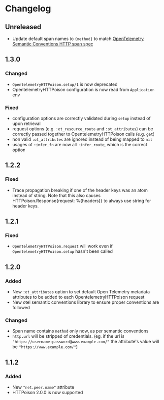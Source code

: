 # Changelog

## Unreleased

* Update default span names to `{method}` to match [OpenTelemetry Semantic Conventions HTTP span spec](https://opentelemetry.io/docs/specs/semconv/http/http-spans/#name)

## 1.3.0

### Changed

- `OpentelemetryHTTPoison.setup/1` is now deprecated
- OpentelemetryHTTPoison configuration is now read from `Application` env

### Fixed

- configuration options are correctly validated during `setup` instead of upon retrieval
- request options (e.g. `:ot_resource_route` and `:ot_attributes`) can be correctly passed together to OpentelemetryHTTPoison calls (e.g. `get`)
- non valid `:ot_attributes` are ignored instead of being mapped to `nil`
- usages of `:infer_fn` are now all `:infer_route`, which is the correct option

## 1.2.2

### Fixed

- Trace propagation breaking if one of the header keys was an atom instead of string.
  Note that this also causes HTTPoison.Response{request: %{headers}} to always use string for header keys.

## 1.2.1

### Fixed

- `OpentelemetryHTTPoison.request` will work even if `OpentelemetryHTTPoison.setup` hasn't been called

## 1.2.0

### Added

- New `:ot_attributes` option to set default Open Telemetry metadata attributes to be added to each OpentelemetryHTTPoison request
- New otel semantic conventions library to ensure proper conventions are followed

### Changed

- Span name contains `method` only now, as per semantic conventions
- `http.url` will be stripped of credentials. (eg. if the url is `"https://username:password@www.example.com/"` the attribute's value will be `"https://www.example.com/"`)

## 1.1.2

### Added

- New `"net.peer.name"` attribute
- HTTPoison 2.0.0 is now supported
